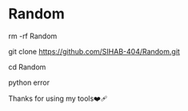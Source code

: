 # Random 
rm -rf Random 


git clone https://github.com/SIHAB-404/Random.git 


cd Random 


python error 


Thanks for using my tools❤️‍🩹
